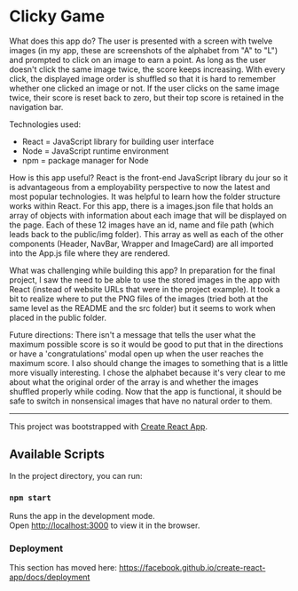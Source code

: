# Clicky Game

What does this app do?
The user is presented with a screen with twelve images (in my app, these are screenshots of the alphabet from "A" to "L") and prompted to click on an image to earn a point. As long as the user doesn't click the same image twice, the score keeps increasing. With every click, the displayed image order is shuffled so that it is hard to remember whether one clicked an image or not. If the user clicks on the same image twice, their score is reset back to zero, but their top score is retained in the navigation bar. 


Technologies used:
* React = JavaScript library for building user interface
* Node = JavaScript runtime environment
* npm = package manager for Node


How is this app useful?
React is the front-end JavaScript library du jour so it is advantageous from a employability perspective to now the latest and most popular technologies. It was helpful to learn how the folder structure works within React. For this app, there is a images.json file that holds an array of objects with information about each image that will be displayed on the page. Each of these 12 images have an id, name and file path (which leads back to the public/img folder). This array as well as each of the other components (Header, NavBar, Wrapper and ImageCard) are all imported into the App.js file where they are rendered.


What was challenging while building this app?
In preparation for the final project, I saw the need to be able to use the stored images in the app with React (instead of website URLs that were in the project example). It took a bit to realize where to put the PNG files of the images (tried both at the same level as the README and the src folder) but it seems to work when placed in the public folder.

Future directions:
There isn't a message that tells the user what the maximum possible score is so it would be good to put that in the directions or have a 'congratulations' modal open up when the user reaches the maximum score. I also should change the images to something that is a little more visually interesting. I chose the alphabet because it's very clear to me about what the original order of the array is and whether the images shuffled properly while coding. Now that the app is functional, it should be safe to switch in nonsensical images that have no natural order to them.

---


This project was bootstrapped with [Create React App](https://github.com/facebook/create-react-app).

## Available Scripts

In the project directory, you can run:

### `npm start`

Runs the app in the development mode.<br>
Open [http://localhost:3000](http://localhost:3000) to view it in the browser.

### Deployment

This section has moved here: https://facebook.github.io/create-react-app/docs/deployment






